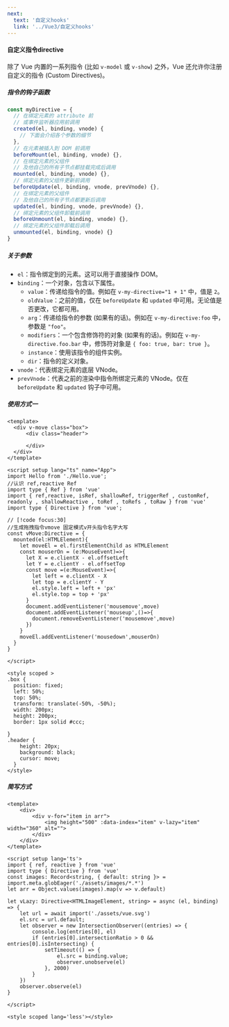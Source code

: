 ```yaml
---
next:
  text: '自定义hooks'
  link: '../Vue3/自定义hooks'
---
```

#### 自定义指令directive

除了 Vue 内置的一系列指令 (比如 `v-model` 或 `v-show`) 之外，Vue 还允许你注册自定义的指令 (Custom Directives)。

##### 指令的钩子函数

```ts
const myDirective = {
  // 在绑定元素的 attribute 前
  // 或事件监听器应用前调用
  created(el, binding, vnode) {
    // 下面会介绍各个参数的细节
  },
  // 在元素被插入到 DOM 前调用
  beforeMount(el, binding, vnode) {},
  // 在绑定元素的父组件
  // 及他自己的所有子节点都挂载完成后调用
  mounted(el, binding, vnode) {},
  // 绑定元素的父组件更新前调用
  beforeUpdate(el, binding, vnode, prevVnode) {},
  // 在绑定元素的父组件
  // 及他自己的所有子节点都更新后调用
  updated(el, binding, vnode, prevVnode) {},
  // 绑定元素的父组件卸载前调用
  beforeUnmount(el, binding, vnode) {},
  // 绑定元素的父组件卸载后调用
  unmounted(el, binding, vnode) {}
}
```

##### 关于参数

- `el`：指令绑定到的元素。这可以用于直接操作 DOM。
- `binding`：一个对象，包含以下属性。
  - `value`：传递给指令的值。例如在 `v-my-directive="1 + 1"` 中，值是 `2`。
  - `oldValue`：之前的值，仅在 `beforeUpdate` 和 `updated` 中可用。无论值是否更改，它都可用。
  - `arg`：传递给指令的参数 (如果有的话)。例如在 `v-my-directive:foo` 中，参数是 `"foo"`。
  - `modifiers`：一个包含修饰符的对象 (如果有的话)。例如在 `v-my-directive.foo.bar` 中，修饰符对象是 `{ foo: true, bar: true }`。
  - `instance`：使用该指令的组件实例。
  - `dir`：指令的定义对象。
- `vnode`：代表绑定元素的底层 VNode。
- `prevVnode`：代表之前的渲染中指令所绑定元素的 VNode。仅在 `beforeUpdate` 和 `updated` 钩子中可用。

##### 使用方式一

```vue
<template>
  <div v-move class="box">
      <div class="header">

      </div>
  </div>
</template>

<script setup lang="ts" name="App">
import Hello from './Hello.vue';
//认识 ref,reactive Ref
import type { Ref } from 'vue'
import { ref,reactive, isRef, shallowRef, triggerRef , customRef, readonly , shallowReactive , toRef , toRefs , toRaw } from 'vue' 
import type { Directive } from 'vue';

// [!code focus:30]
//生成拖拽指令vmove 固定模式v开头指令名字大写 
const vMove:Directive = { 
  mounted(el:HTMLElement){
    let moveEl = el.firstElementChild as HTMLElement
    const mouserOn = (e:MouseEvent)=>{
      let X = e.clientX - el.offsetLeft
      let Y = e.clientY - el.offsetTop
      const move =(e:MouseEvent)=>{
        let left = e.clientX - X
        let top = e.clientY - Y
        el.style.left = left + 'px'
        el.style.top = top + 'px'
      }
      document.addEventListener('mousemove',move)
      document.addEventListener('mouseup',()=>{
        document.removeEventListener('mousemove',move)
      })
    }
    moveEl.addEventListener('mousedown',mouserOn)
  }
}

</script>

<style scoped >
.box {
  position: fixed;
  left: 50%;
  top: 50%;
  transform: translate(-50%, -50%);
  width: 200px;
  height: 200px;
  border: 1px solid #ccc;
  
}
.header {
    height: 20px;
    background: black;
    cursor: move;
  }
</style>
```

##### 简写方式

```vue
<template>
    <div>
        <div v-for="item in arr">
            <img height="500" :data-index="item" v-lazy="item" width="360" alt="">
        </div>
    </div>
</template>
 
<script setup lang='ts'>
import { ref, reactive } from 'vue'
import type { Directive } from 'vue'
const images: Record<string, { default: string }> = import.meta.globEager('./assets/images/*.*')
let arr = Object.values(images).map(v => v.default)
 
let vLazy: Directive<HTMLImageElement, string> = async (el, binding) => {
    let url = await import('./assets/vue.svg')
    el.src = url.default;
    let observer = new IntersectionObserver((entries) => {
        console.log(entries[0], el)
        if (entries[0].intersectionRatio > 0 && entries[0].isIntersecting) {
            setTimeout(() => {
                el.src = binding.value;
                observer.unobserve(el)
            }, 2000)
        }
    })
    observer.observe(el)
}
 
</script>
 
<style scoped lang='less'></style>
```

